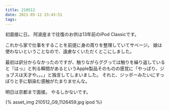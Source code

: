 ```yaml
---
title: 210512
date: 2021-05-12 23:43:51
tags:
---
```


初面接に日。
阿波座まで往復のお供は13年前のiPod Classicです。

これから家で仕事をすることを前提に身の周りを整理していてサベージ。
娘は使わないということなので、遠慮なくいただくとこにしました。

最初は訳分からなかったのですが、触りながらググっては触りを繰り返していると『はっ』と判る瞬間があるというApple製品そのものの感覚に「やっぱり、ジョブスは天才や。。。」と独言してしまいました。
それと、ジッポーみたいにすっぽりと手に馴染む感触がたまりませんな。

明日は京都まで面接。
やるしかないです。

{% asset_img 210512_G9_1126459.jpg ipod %}